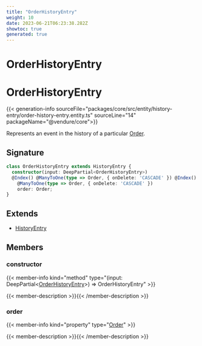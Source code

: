 ```yaml
---
title: "OrderHistoryEntry"
weight: 10
date: 2023-06-21T06:23:38.282Z
showtoc: true
generated: true
---
```

<!-- This file was generated from the Vendure source. Do not modify. Instead, re-run the "docs:build" script -->

# OrderHistoryEntry
<div class="symbol">


# OrderHistoryEntry

{{< generation-info sourceFile="packages/core/src/entity/history-entry/order-history-entry.entity.ts" sourceLine="14" packageName="@vendure/core">}}

Represents an event in the history of a particular <a href='/typescript-api/entities/order#order'>Order</a>.

## Signature

```TypeScript
class OrderHistoryEntry extends HistoryEntry {
  constructor(input: DeepPartial<OrderHistoryEntry>)
  @Index() @ManyToOne(type => Order, { onDelete: 'CASCADE' }) @Index()
    @ManyToOne(type => Order, { onDelete: 'CASCADE' })
    order: Order;
}
```
## Extends

 * <a href='/typescript-api/entities/history-entry#historyentry'>HistoryEntry</a>


## Members

### constructor

{{< member-info kind="method" type="(input: DeepPartial&#60;<a href='/typescript-api/entities/order-history-entry#orderhistoryentry'>OrderHistoryEntry</a>&#62;) => OrderHistoryEntry"  >}}

{{< member-description >}}{{< /member-description >}}

### order

{{< member-info kind="property" type="<a href='/typescript-api/entities/order#order'>Order</a>"  >}}

{{< member-description >}}{{< /member-description >}}


</div>
